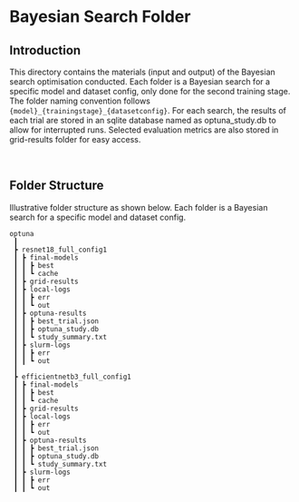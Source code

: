 # Bayesian Search Folder

## Introduction
This directory contains the materials (input and output) of the Bayesian search optimisation conducted. Each folder is a Bayesian search for a specific model and dataset config, only done for the second training stage. The folder naming convention follows `{model}_{trainingstage}_{datasetconfig}`. For each search, the results of each trial are stored in an sqlite database named as optuna_study.db to allow for interrupted runs. Selected evaluation metrics are also stored in grid-results folder for easy access.

<br/>

## Folder Structure
Illustrative folder structure as shown below. Each folder is a Bayesian search for a specific model and dataset config.
```
optuna
 ┃
 ┣ resnet18_full_config1
 ┃ ┣ final-models
 ┃ ┃ ┣ best
 ┃ ┃ ┗ cache
 ┃ ┣ grid-results
 ┃ ┣ local-logs
 ┃ ┃ ┣ err
 ┃ ┃ ┗ out
 ┃ ┣ optuna-results
 ┃ ┃ ┣ best_trial.json
 ┃ ┃ ┣ optuna_study.db
 ┃ ┃ ┗ study_summary.txt
 ┃ ┣ slurm-logs
 ┃ ┃ ┣ err
 ┃ ┃ ┗ out
 ┃
 ┣ efficientnetb3_full_config1
 ┃ ┣ final-models
 ┃ ┃ ┣ best
 ┃ ┃ ┗ cache
 ┃ ┣ grid-results
 ┃ ┣ local-logs
 ┃ ┃ ┣ err
 ┃ ┃ ┗ out
 ┃ ┣ optuna-results
 ┃ ┃ ┣ best_trial.json
 ┃ ┃ ┣ optuna_study.db
 ┃ ┃ ┗ study_summary.txt
 ┃ ┣ slurm-logs
 ┃ ┃ ┣ err
 ┃ ┃ ┗ out

```